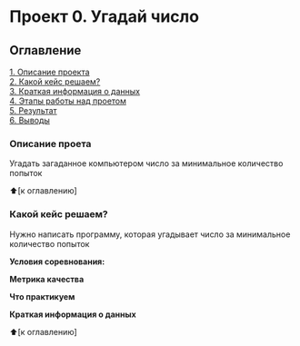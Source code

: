 # Проект 0. Угадай число

## Оглавление
[1. Описание проекта](https://github.com/YaroslavaVob/YaraV/blob/main/project_0/README.md#Описание-проета)   
[2. Какой кейс решаем?](https://github.com/YaroslavaVob/YaraV/blob/main/project_0/README.md#Какой-кейс-решаем)   
[3. Краткая информация о данных](https://github.com/YaroslavaVob/YaraV/blob/main/project_0/README.md#Краткая-информация-о-проекте)   
[4. Этапы работы над проетом](https://github.com/YaroslavaVob/YaraV/blob/main/project_0/README.md#Этапы-работы-над-проектом)   
[5. Результат](https://github.com/YaroslavaVob/YaraV/blob/main/project_0/README.md#Результат)    
[6. Выводы](https://github.com/YaroslavaVob/YaraV/blob/main/project_0/README.md#Выводы)

### Описание проета
Угадать загаданное компьютером число за минимальное количество попыток

:arrow_up:[к оглавлению]

### Какой кейс решаем?
Нужно написать программу, которая угадывает число за минимальное количество попыток

**Условия соревнования:**

**Метрика качества**

**Что практикуем**

**Краткая информация о данных**

:arrow_up:[к оглавлению]